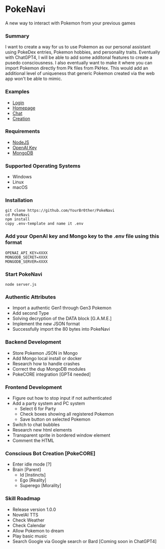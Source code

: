 # PokeNavi
A new way to interact with Pokemon from your previous games

### Summary
I want to create a way for us to use Pokemon as our personal assistant using PokeDex entries, Pokemon hobbies, and personality traits. Eventually with ChatGPT4, I will be able to add some additonal features to create a pusedo consciousness. I also eventually want to make it where you can import Pokemon directly from Pk files from PkHex. This would add an additional level of uniqueness that generic Pokemon created via the web app won't be able to mimic.

### Examples
* [Login](/Example/Login.png)
* [Homepage](/Example/Homepage.png)
* [Chat](/Example/Chat.png)
* [Creation](/Example/Creation.png)

### Requirements
 * [NodeJS](https://nodejs.org/en)
 * [OpenAI Key](https://platform.openai.com/account/api-keys)
 * [MongoDB](https://www.mongodb.com/)

### Supported Operating Systems
 * Windows
 * Linux
 * macOS

### Installation
    git clone https://github.com/YourBr0ther/PokeNavi
    cd PokeNavi
    npm install
    copy .env-template and name it .env

### Add your OpenAI key and Mongo key to the .env file using this format
    OPENAI_API_KEY=XXXX
    MONGODB_SECRET=XXXX
    MONGODB_SERVER=XXXX

### Start PokeNavi
    node server.js

### Authentic Attributes
* Import a authentic Gen1 through Gen3 Pokemon
* Add second Type
* Solving decryption of the DATA block [G.A.M.E.]
* Implement the new JSON format
* Successfully import the 80 bytes into PokeNavi

### Backend Development
* Store Pokemon JSON in Mongo
* Add Mongo local install or docker
* Research how to handle crashes
* Correct the dup MongoDB modules
* PokeCORE integration [GPT4 needed]

### Frontend Development
* Figure out how to stop input if not authenticated
* Add a party system and PC system
  * Select 6 for Party
  * Check boxes showing all registered Pokemon
  * Save button on selected Pokemon
* Switch to chat bubbles
* Research new html elements
* Transparent sprite in bordered window element
* Comment the HTML

### Conscious Bot Creation [PokeCORE]
* Enter idle mode [?]
* Brain [Parent]
  * Id [Instincts]
  * Ego [Reality]
  * Superego [Morality]

### Skill Roadmap
 * Release version 1.0.0
 * NovelAI TTS
 * Check Weather
 * Check Calendar
 * Allow Pokemon to dream
 * Play basic music
 * Search Google via Google search or Bard [Coming soon in ChatGPT4]
